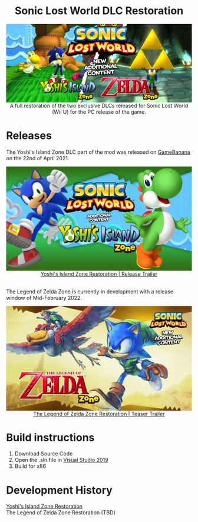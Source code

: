 <div align="center">
	<h1>Sonic Lost World DLC Restoration</h1>
	<img src="./Assets/Thumb.png" align="center" />
	<br/>
A full restoration of the two exclusive DLCs released for Sonic Lost World (Wii U) for the PC release of the game.
</div>

# Releases
The Yoshi's Island Zone DLC part of the mod was released on [GameBanana](https://gamebanana.com/maps/216170) on the 22nd of April 2021.<br/>
<div align="center">
	<a href="https://www.youtube.com/watch?v=S9FxpRoQ3Gk"><img src="./Assets/Yoshi-Trailer.jpg" align="center" width=700/></a>
	<br/>
<a href="https://www.youtube.com/watch?v=S9FxpRoQ3Gk">Yoshi's Island Zone Restoration | Release Trailer</a>
</div><br/>

The Legend of Zelda Zone is currently in development with a release window of Mid-February 2022.<br/>
<div align="center">
	<a href="https://www.youtube.com/watch?v=gzpvNMKdbBo"><img src="./Assets/Zelda-Trailer.jpg" align="center" width=700/></a>
	<br/>
<a href="https://www.youtube.com/watch?v=gzpvNMKdbBo">The Legend of Zelda Zone Restoration | Teaser Trailer</a>
</div>


# Build instructions
1. Download Source Code
2. Open the .sln file in [Visual Studio 2019](https://visualstudio.microsoft.com/vs/)
3. Build for x86

# Development History
[Yoshi's Island Zone Restoration](https://docs.google.com/document/d/1x-BSqP11XWgherDbQqTM6RD0AfNC1mxdWl5zRWHa6dg) <br/>
The Legend of Zelda Zone Restoration (TBD)
